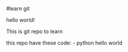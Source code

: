 #learn git

hello world!

This is git repo to learn

this repo have these code:
    - python hello world
